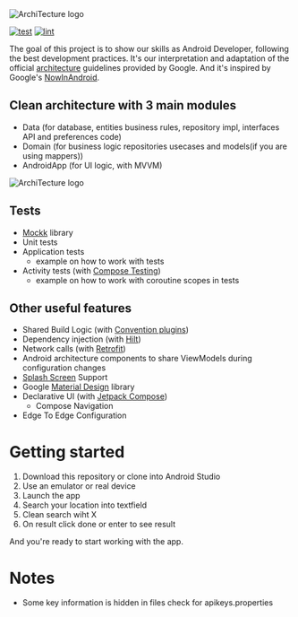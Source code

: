  <img src="images/logo.png" alt="ArchiTecture logo"/>

[![test](https://github.com/blocoio/android-template/workflows/test/badge.svg?branch=master)](https://github.com/blocoio/android-template/actions?query=workflow%3Atest+branch%3Amaster)
[![lint](https://github.com/blocoio/android-template/workflows/lint/badge.svg?branch=master)](https://github.com/blocoio/android-template/actions?query=workflow%3Alint+branch%3Amaster)

The goal of this project is to show our skills as Android Developer, following the best development practices. It's our interpretation and adaptation of the official [architecture](https://developer.android.com/topic/architecture) guidelines provided by Google. And it's inspired by Google's [NowInAndroid](https://github.com/android/nowinandroid).

## Clean architecture with 3 main modules
- Data (for database, entities business rules, repository impl, interfaces API and preferences code)
- Domain (for business logic repositories usecases and models(if you are using mappers))
- AndroidApp (for UI logic, with MVVM)

 <img src="images/AndroidTemplate-CleanArchitecture.jpg" alt="ArchiTecture logo"/>

## Tests
- [Mockk](https://mockk.io/) library
- Unit tests
- Application tests
    - example on how to work with tests
- Activity tests (with [Compose Testing](https://developer.android.com/jetpack/compose/testing))
    - example on how to work with coroutine scopes in tests

## Other useful features
- Shared Build Logic (with [Convention plugins](https://docs.gradle.org/current/samples/sample_convention_plugins.html))
- Dependency injection (with [Hilt](http://google.github.io/hilt/))
- Network calls (with [Retrofit](https://square.github.io/retrofit/))
- Android architecture components to share ViewModels during configuration changes
- [Splash Screen](https://developer.android.com/develop/ui/views/launch/splash-screen) Support
- Google [Material Design](https://material.io/blog/android-material-theme-color) library
- Declarative UI (with [Jetpack Compose](https://developer.android.com/jetpack/compose))
    - Compose Navigation
- Edge To Edge Configuration

# Getting started

1. Download this repository or clone into Android Studio
2. Use an emulator or real device
3. Launch the app
4. Search your location into textfield
5. Clean search wiht X
6. On result click done or enter to see result

And you're ready to start working with the app.

# Notes
- Some key information is hidden in files check for apikeys.properties